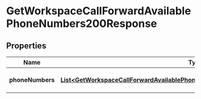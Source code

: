 

# GetWorkspaceCallForwardAvailablePhoneNumbers200Response


## Properties

| Name | Type | Description | Notes |
|------------ | ------------- | ------------- | -------------|
|**phoneNumbers** | [**List&lt;GetWorkspaceCallForwardAvailablePhoneNumbers200ResponsePhoneNumbersInner&gt;**](GetWorkspaceCallForwardAvailablePhoneNumbers200ResponsePhoneNumbersInner.md) | Array of phone numbers. |  |




